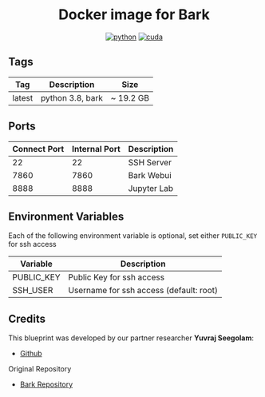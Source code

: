 <div align="center">

# Docker image for Bark

[![python](https://img.shields.io/badge/python-3.8-green)](https://www.python.org/downloads/)
[![cuda](https://img.shields.io/badge/cuda-12.4-green)](https://developer.nvidia.com/cuda-downloads)

</div>

## Tags
| Tag    | Description              | Size      |
| ------ | ------------------------ | --------- |
| latest | python 3.8, bark | ~ 19.2 GB |


## Ports

| Connect Port | Internal Port | Description   |
| ------------ | ------------- | ------------- |
| 22           | 22            | SSH Server    |
| 7860         | 7860          | Bark Webui    |
| 8888         | 8888          | Jupyter Lab   |

## Environment Variables

Each of the following environment variable is optional, set either `PUBLIC_KEY` for ssh access

| Variable     | Description                             |
| ------------ | --------------------------------------- |
| PUBLIC_KEY   | Public Key for ssh access               |
| SSH_USER     | Username for ssh access (default: root) |

## Credits

This blueprint was developed by our partner researcher **Yuvraj Seegolam**:
- [Github](https://github.com/yuvraj108c)

Original Repository
- [Bark Repository](https://github.com/yuvraj108c/bark-docker)


